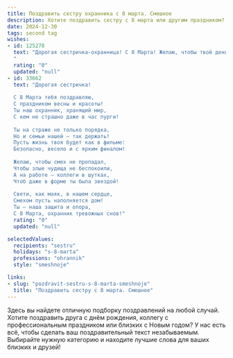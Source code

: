 ```yaml
---
title: Поздравить сестру охранника с 8 марта. Смешное
description: Хотите поздравить сестру с 8 марта или другим праздником? Наш ИИ создаст незабываемое поздравление, а вы обязательно выделитесь среди других.  
date: 2024-12-30
tags: second tag
wishes:
- id: 125278
  text: "Дорогая сестричка-охранница! С 8 Марта! Желаю, чтобы твой день был полон не только цветов, но и спокойствия – желательно, чтобы никто не пытался прорваться сквозь твою железную хватку, даже с букетом мимоз!  Пусть все твои \"клиенты\" будут вежливыми и добродушными, а служба – легкой и приятной, как прогулка по весеннему парку (если, конечно, в парке нет грабителей).  С праздником!
  "
  rating: "0"
  updated: "null"
- id: 33662
  text: "Дорогая сестричка!
  
  С 8 Марта тебя поздравляю,
  С праздником весны и красоты!
  Ты наш охранник, хранящий мир,
  С кем не страшно даже в час пурги!
  
  Ты на страже не только порядка,
  Но и семьи нашей — так держать!
  Пусть жизнь твоя будет как в фильме:
  Безопасно, весело и с ярким финалом!
  
  Желаю, чтобы смех не пропадал,
  Чтобы злые чудища не беспокоили,
  А на работе — коллеги в шутках,
  Чтоб даже в форме ты была звездой!
  
  Свети, как маяк, в нашем сердце,
  Смехом пусть наполняется дом!
  Ты — наша защита и опора,
  С 8 Марта, охранник тревожных снов!"
  rating: "0"
  updated: "null"

selectedValues:
  recipients: "sestru"
  holidays: "s-8-marta"
  professions: "ohrannik"
  style: "smeshnoje"

links:
- slug: "pozdravit-sestru-s-8-marta-smeshnoje"
  title: "Поздравить сестру с 8 марта. Смешное"
---
```


Здесь вы найдете отличную подборку поздравлений на любой случай.
Хотите поздравить друга с днём рождения, коллегу с профессиональным праздником или близких с Новым годом? У нас есть всё, чтобы сделать ваш поздравительный текст незабываемым. Выбирайте нужную категорию и находите лучшие слова для ваших близких и друзей!
